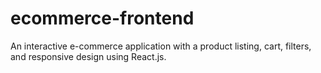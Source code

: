 # ecommerce-frontend
An interactive e-commerce application with a product listing, cart, filters, and responsive design using React.js.
